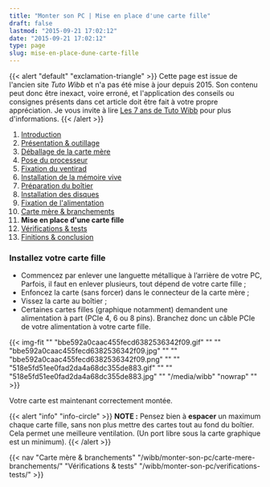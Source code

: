 ```yaml
---
title: "Monter son PC | Mise en place d'une carte fille"
draft: false
lastmod: "2015-09-21 17:02:12"
date: "2015-09-21 17:02:12"
type: page
slug: mise-en-place-dune-carte-fille
---
```


{{< alert "default" "exclamation-triangle" >}}
Cette page est issue de l'ancien site _Tuto Wibb_ et n'a pas été mise à jour depuis 2015. Son contenu peut donc être inexact, voire erroné, et l'application des conseils ou consignes présents dans cet article doit être fait à votre propre appréciation. Je vous invite à lire [Les 7 ans de Tuto Wibb](/actus/les-7-ans-de-tuto-wibb/) pour plus d'informations.
{{< /alert >}}

1. [Introduction](/wibb/monter-son-pc/)
2. [Présentation & outillage](/wibb/monter-son-pc/presentation-outillage/)
3. [Déballage de la carte mère](/wibb/monter-son-pc/deballage-de-la-carte-mere/)
4. [Pose du processeur](/wibb/monter-son-pc/pose-du-processeur/)
5. [Fixation du ventirad](/wibb/monter-son-pc/fixation-du-ventirad/)
6. [Installation de la mémoire vive](/wibb/monter-son-pc/installation-de-la-memoire-vive/)
7. [Préparation du boîtier](/wibb/monter-son-pc/preparation-du-boitier/)
8. [Installation des disques](/wibb/monter-son-pc/installation-des-disques/)
9. [Fixation de l'alimentation](/wibb/monter-son-pc/fixation-de-lalimentation/)
10. [Carte mère & branchements](/wibb/monter-son-pc/carte-mere-branchements/)
11. **Mise en place d'une carte fille**
12. [Vérifications & tests](/wibb/monter-son-pc/verifications-tests/)
13. [Finitions & conclusion](/wibb/monter-son-pc/finitions-conclusion/)

### Installez votre carte fille

- Commencez par enlever une languette métallique à l’arrière de votre PC, Parfois, il faut en enlever plusieurs, tout dépend de votre carte fille ;
- Enfoncez la carte (sans forcer) dans le connecteur de la carte mère ;
- Vissez la carte au boîtier ;
- Certaines cartes filles (graphique notamment) demandent une alimentation à part (PCIe 4, 6 ou 8 pins). Branchez donc un câble PCIe de votre alimentation à votre carte fille.

{{< img-fit
    "" "bbe592a0caac455fecd6382536342f09.gif" ""
    "" "bbe592a0caac455fecd6382536342f09.jpg" ""
    "" "bbe592a0caac455fecd6382536342f09.png" ""
    "" "518e5fd51ee0fad2da4a68dc355de883.gif" ""
    "" "518e5fd51ee0fad2da4a68dc355de883.jpg" ""
    "/media/wibb" "nowrap" "" >}}

Votre carte est maintenant correctement montée.

{{< alert "info" "info-circle" >}}
**NOTE :** Pensez bien à **espacer** un maximum chaque carte fille, sans non plus mettre des cartes tout au fond du boîtier. Cela permet une meilleure ventilation. (Un port libre sous la carte graphique est un minimum).
{{< /alert >}}

{{< nav
    "Carte mère & branchements" "/wibb/monter-son-pc/carte-mere-branchements/"
    "Vérifications & tests" "/wibb/monter-son-pc/verifications-tests/" >}}